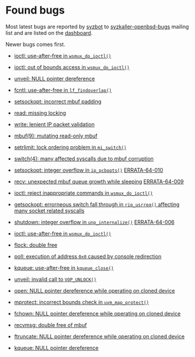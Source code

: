# Found bugs

Most latest bugs are reported by [syzbot](/docs/syzbot.md) to
[syzkaller-openbsd-bugs](https://groups.google.com/forum/#!forum/syzkaller-openbsd-bugs)
mailing list and are listed on the [dashboard](https://syzkaller.appspot.com/#openbsd).

Newer bugs comes first.

- [ioctl: use-after-free in `wsmux_do_ioctl()`](https://marc.info/?l=openbsd-cvs&m=154900458511494&w=2)

- [ioctl: out of bounds access in `wsmux_do_ioctl()`](https://marc.info/?l=openbsd-cvs&m=154859038916770&w=2)

- [unveil: NULL pointer dereference](https://marc.info/?l=openbsd-cvs&m=154818960525456&w=2)

- [fcntl: use-after-free in `lf_findoverlap()`](https://marc.info/?l=openbsd-cvs&m=154809417426357&w=2)

- [setsockopt: incorrect mbuf padding](https://marc.info/?l=openbsd-cvs&m=154784437622409&w=2)

- [read: missing locking](https://marc.info/?l=openbsd-cvs&m=154715201702848&w=2)

- [write: lenient IP packet validation](https://marc.info/?l=openbsd-cvs&m=154684768026869&w=2)

- [mbuf(9): mutating read-only mbuf](https://marc.info/?l=openbsd-cvs&m=154684739226800&w=2)

- [setrlimit: lock ordering problem in `mi_switch()`](https://marc.info/?l=openbsd-cvs&m=154677960110593&w=2)

- [switch(4): many affected syscalls due to mbuf corruption](https://marc.info/?l=openbsd-cvs&m=154600758019977&w=2)

- [setsockopt: integer overflow in `ip_pcbopts()`](https://marc.info/?l=openbsd-cvs&m=154531248603735&w=2) [ERRATA-64-010](https://ftp.openbsd.org/pub/OpenBSD/patches/6.4/common/010_pcbopts.patch.sig)

- [recv: unexpected mbuf queue growth while sleeping](https://marc.info/?l=openbsd-cvs&m=154506523901003&w=2) [ERRATA-64-009](https://ftp.openbsd.org/pub/OpenBSD/patches/6.4/common/009_recvwait.patch.sig)

- [ioctl: reject inappropriate commands in `wsmux_do_ioctl()`](https://marc.info/?l=openbsd-cvs&m=154507410803526&w=2)

- [getsockopt: errorneous switch fall through in `rip_usrreq()` affecting many socket related syscalls](https://marc.info/?l=openbsd-cvs&m=154383186000797&w=2)

- [shutdown: integer overflow in `unp_internalize()`](https://marc.info/?l=openbsd-cvs&m=154282004307882&w=2) [ERRATA-64-006](https://ftp.openbsd.org/pub/OpenBSD/patches/6.4/common/006_uipc.patch.sig)

- [ioctl: use-after-free in `wsmux_do_ioctl()`](https://marc.info/?l=openbsd-cvs&m=154269457228677&w=2)

- [flock: double free](https://marc.info/?l=openbsd-cvs&m=154070100731996&w=2)

- [poll: execution of address `0x0` caused by console redirection](https://marc.info/?l=openbsd-cvs&m=153552269821957&w=2)

- [kqueue: use-after-free in `kqueue_close()`](https://marc.info/?l=openbsd-cvs&m=153364550327224&w=2)

- [unveil: invalid call to `VOP_UNLOCK()`](https://marc.info/?l=openbsd-cvs&m=153318491427658&w=2)

- [open: NULL pointer dereference while operating on cloned device](https://marc.info/?l=openbsd-cvs&m=153297130613157&w=2)

- [mprotect: incorrect bounds check in `uvm_map_protect()`](https://marc.info/?l=openbsd-cvs&m=153227003430211&w=2)

- [fchown: NULL pointer dereference while operating on cloned device](https://marc.info/?l=openbsd-cvs&m=153224108724940&w=2)

- [recvmsg: double free of mbuf](https://marc.info/?l=openbsd-cvs&m=153067010015474&w=2)

- [ftruncate: NULL pointer dereference while operating on cloned device](https://marc.info/?l=openbsd-cvs&m=153062270701248&w=2)

- [kqueue: NULL pointer dereference](https://marc.info/?l=openbsd-cvs&m=152930020005260&w=2)

